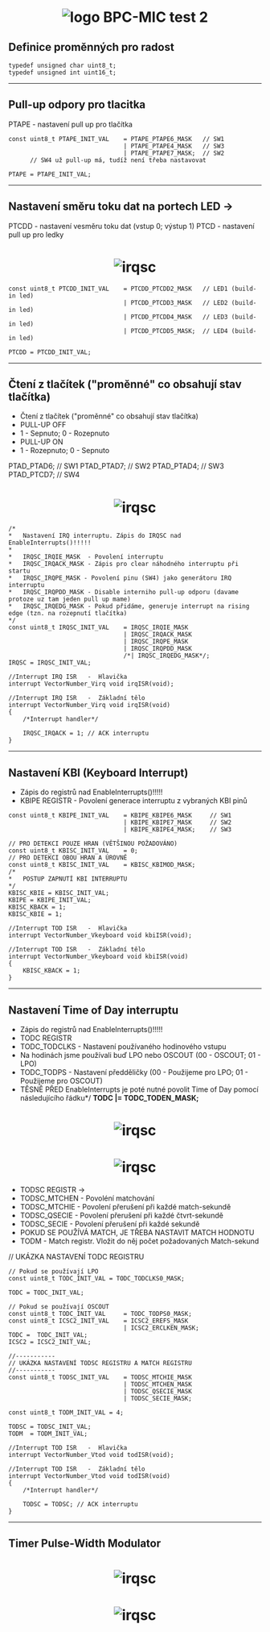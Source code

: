  <!-- @format -->
<h1 align="center">
  <img alt="logo" src="logo.png" > BPC-MIC test 2 
</h1>

## Definice proměnných pro radost
```
typedef unsigned char uint8_t;
typedef unsigned int uint16_t;
```
----------------------------------------------

## Pull-up odpory pro tlacitka
PTAPE - nastavení pull up pro tlačítka
```
const uint8_t PTAPE_INIT_VAL    = PTAPE_PTAPE6_MASK   // SW1
                                | PTAPE_PTAPE4_MASK   // SW3
                                | PTAPE_PTAPE7_MASK;  // SW2
      // SW4 už pull-up má, tudíž není třeba nastavovat

PTAPE = PTAPE_INIT_VAL;
```
----------------------------------------------

## Nastavení směru toku dat na portech LED -> 

PTCDD - nastavení vesměru toku dat (vstup 0; výstup 1)
PTCD - nastavení pull up pro ledky

<h1 align="center"> <img alt="irqsc" src="lh64_pinout.png" > </h1>

```
const uint8_t PTCDD_INIT_VAL    = PTCDD_PTCDD2_MASK   // LED1 (build-in led)
                                | PTCDD_PTCDD3_MASK   // LED2 (build-in led)
                                | PTCDD_PTCDD4_MASK   // LED3 (build-in led)
                                | PTCDD_PTCDD5_MASK;  // LED4 (build-in led)
 
PTCDD = PTCDD_INIT_VAL;
```
----------------------------------------------

## Čtení z tlačítek ("proměnné" co obsahují stav tlačítka)
- Čtení z tlačítek ("proměnné" co obsahují stav tlačítka)
- PULL-UP OFF
- 1 - Sepnuto; 0 - Rozepnuto
- PULL-UP ON
- 1 - Rozepnuto; 0 - Sepnuto

PTAD_PTAD6; // SW1
PTAD_PTAD7; // SW2
PTAD_PTAD4; // SW3 
PTAD_PTCD7; // SW4

<h1 align="center"> <img alt="irqsc" src="irqsc.png" > </h1>

```
/*
*   Nastavení IRQ interruptu. Zápis do IRQSC nad EnableInterrupts()!!!!!
*
*   IRQSC_IRQIE_MASK  - Povolení interruptu
*   IRQSC_IRQACK_MASK - Zápis pro clear náhodného interruptu při startu
*   IRQSC_IRQPE_MASK - Povolení pinu (SW4) jako generátoru IRQ interruptu
*   IRQSC_IRQPDD_MASK - Disable interniho pull-up odporu (davame protoze uz tam jeden pull up mame)
*   IRQSC_IRQEDG_MASK - Pokud přidáme, generuje interrupt na rising edge (tzn. na rozepnutí tlačítka)
*/
const uint8_t IRQSC_INIT_VAL  	= IRQSC_IRQIE_MASK
								| IRQSC_IRQACK_MASK
								| IRQSC_IRQPE_MASK
								| IRQSC_IRQPDD_MASK
                                /*| IRQSC_IRQEDG_MASK*/;
IRQSC = IRQSC_INIT_VAL;

//Interrupt IRQ ISR   -  Hlavička
interrupt VectorNumber_Virq void irqISR(void);

//Interrupt IRQ ISR   -  Základní tělo
interrupt VectorNumber_Virq void irqISR(void)
{
    /*Interrupt handler*/

    IRQSC_IRQACK = 1; // ACK interruptu
}
```
----------------------------------------------

## Nastavení KBI (Keyboard Interrupt)
- Zápis do registrů nad EnableInterrupts()!!!!!
- KBIPE REGISTR - Povolení generace interruptu z vybraných KBI pinů

```
const uint8_t KBIPE_INIT_VAL    = KBIPE_KBIPE6_MASK     // SW1
                                | KBIPE_KBIPE7_MASK     // SW2
                                | KBIPE_KBIPE4_MASK;    // SW3
                                
// PRO DETEKCI POUZE HRAN (VĚTŠINOU POŽADOVÁNO) 
const uint8_t KBISC_INIT_VAL    = 0;       
// PRO DETEKCI OBOU HRAN A ÚROVNĚ
const uint8_t KBISC_INIT_VAL    = KBISC_KBIMOD_MASK;                                
/*
*   POSTUP ZAPNUTÍ KBI INTERRUPTU
*/
KBISC_KBIE = KBISC_INIT_VAL; 
KBIPE = KBIPE_INIT_VAL;
KBISC_KBACK = 1;
KBISC_KBIE = 1;

//Interrupt TOD ISR   -  Hlavička
interrupt VectorNumber_Vkeyboard void kbiISR(void);

//Interrupt TOD ISR   -  Základní tělo
interrupt VectorNumber_Vkeyboard void kbiISR(void)
{
	KBISC_KBACK = 1;
}
```
----------------------------------------------

## Nastavení Time of Day interruptu
- Zápis do registrů nad EnableInterrupts()!!!!!
- TODC REGISTR
- TODC_TODCLKS - Nastavení používaného hodinového vstupu
- Na hodinách jsme používali buď LPO nebo OSCOUT (00 - OSCOUT; 01 - LPO)
- TODC_TODPS - Nastavení předděličky (00 - Použijeme pro LPO; 01 - Použijeme pro OSCOUT)
- TĚSNĚ PŘED EnableInterrupts je poté nutné povolit Time of Day pomocí následujícího řádku*/ <b>TODC  |= TODC_TODEN_MASK; </b>

<h1 align="center"> <img alt="irqsc" src="lh64_clock.png" > </h1>

<h1 align="center"> <img alt="irqsc" src="todsc.png" > </h1>

-   TODSC REGISTR ->
- 	TODSC_MTCHEN - Povoléní matchování
- 	TODSC_MTCHIE - Povolení přerušení při každé match-sekundě
- 	TODSC_QSECIE - Povolení přerušení při každé čtvrt-sekundě
- 	TODSC_SECIE  - Povolení přerušení při každé sekundě
-   POKUD SE POUŽÍVÁ MATCH, JE TŘEBA NASTAVIT MATCH HODNOTU
-   TODM - Match registr. Vložit do něj počet požadovaných Match-sekund

// UKÁZKA NASTAVENÍ TODC REGISTRU
```
// Pokud se používají LPO 
const uint8_t TODC_INIT_VAL = TODC_TODCLKS0_MASK; 

TODC = TODC_INIT_VAL;

// Pokud se používají OSCOUT
const uint8_t TODC_INIT_VAL     = TODC_TODPS0_MASK;
const uint8_t ICSC2_INIT_VAL    = ICSC2_EREFS_MASK
			                    | ICSC2_ERCLKEN_MASK;
TODC =  TODC_INIT_VAL;
ICSC2 = ICSC2_INIT_VAL;
```

```
//-----------
// UKÁZKA NASTAVENÍ TODSC REGISTRU A MATCH REGISTRU
//-----------
const uint8_t TODSC_INIT_VAL    = TODSC_MTCHIE_MASK
                                | TODSC_MTCHEN_MASK
                                | TODSC_QSECIE_MASK
                                | TODSC_SECIE_MASK;

const uint8_t TODM_INIT_VAL = 4;

TODSC = TODSC_INIT_VAL;
TODM  = TODM_INIT_VAL;

//Interrupt TOD ISR   -  Hlavička
interrupt VectorNumber_Vtod void todISR(void);

//Interrupt TOD ISR   -  Základní tělo
interrupt VectorNumber_Vtod void todISR(void)
{
    /*Interrupt handler*/

    TODSC = TODSC; // ACK interruptu
}
```
----------------------------------------------

## Timer Pulse-Width Modulator

<h1 align="center"> <img alt="irqsc" src="tpm.png" > </h1>
<h1 align="center"> <img alt="irqsc" src="tpm_module.png" > </h1>
